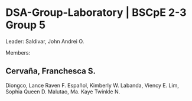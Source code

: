 # DSA-Group-Laboratory | BSCpE 2-3 Group 5

Leader: Saldivar, John Andrei O.

Members:
  
 ## Cervaña, Franchesca S. 
  Diongco, Lance Raven F.
  Español, Kimberly W.
  Labanda, Viency E. 
  Lim, Sophia Queen D.
  Malutao, Ma. Kaye Twinkle N.
